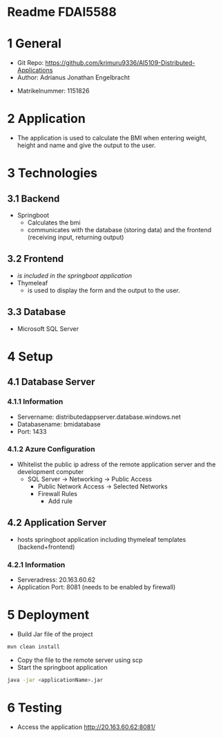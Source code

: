 # Readme FDAI5588
# 1 General
- Git Repo: https://github.com/krimuru9336/AI5109-Distributed-Applications
- Author: Adrianus Jonathan Engelbracht
* Matrikelnummer: 1151826
# 2 Application
- The application is used to calculate the BMI when entering weight, height and name and give the output to the user. 
# 3 Technologies
## 3.1 Backend
- Springboot
	- Calculates the bmi
	- communicates with the database (storing data) and the frontend (receiving input, returning output)
## 3.2 Frontend 
- *is included in the springboot application*
- Thymeleaf
	- is used to display the form and the output to the user. 
## 3.3 Database
- Microsoft SQL Server
# 4 Setup 
## 4.1 Database Server
### 4.1.1 Information
- Servername: distributedappserver.database.windows.net
- Databasename: bmidatabase
- Port: 1433
### 4.1.2 Azure Configuration
- Whitelist the public ip adress of the remote application server and the development computer
  - SQL Server -> Networking -> Public Access
    - Public Network Access -> Selected Networks
    - Firewall Rules
      - Add rule 
## 4.2 Application Server
- hosts springboot application including thymeleaf templates (backend+frontend)
### 4.2.1 Information
- Serveradress: 20.163.60.62
- Application Port: 8081 (needs to be enabled by firewall)
# 5 Deployment
- Build Jar file of the project
```bash
mvn clean install
```
- Copy the file to the remote server using scp
- Start the springboot application
```bash
java -jar <applicationName>.jar
```
# 6 Testing
- Access the application http://20.163.60.62:8081/